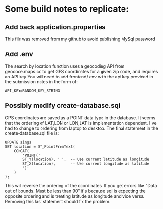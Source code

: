 # Some build notes to replicate:

## Add back application.properties

This file was removed from my github to avoid publishing MySql password

## Add .env

The search by location function uses a geocoding API from geocode.maps.co to get GPS coordinates for a given zip code, and requires an API key
You will need to add frontend/.env with the api key provided in the submission notes in the form of:

```
API_KEY=RANDOM_KEY_STRING
```

## Possibly modify create-database.sql

GPS coordinates are saved as a POINT data type in the database. It seems that the ordering of LAT,LON or
LON,LAT is implementation dependent. I've had to change to ordering from laptop to desktop. The final statement 
in the create-database.sql file is:

```
UPDATE sings
SET location = ST_PointFromText(
    CONCAT(
        'POINT(',
        ST_Y(location), ' ',  -- Use current latitude as longitude
        ST_X(location),       -- Use current longitude as latitude
        ')'
    )
);

```

This will reverse the ordering of the coordinates. If you get errors like "Data out of bounds. Must be less than 90" it's because 
sql is expecting the opposite ordering and is treating latitude as longitude and vice versa. Removing this last statement should fix the problem. 

